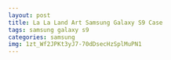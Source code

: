 ```yaml
---
layout: post
title: La La Land Art Samsung Galaxy S9 Case
tags: samsung galaxy s9
categories: samsung
img: 1zt_Wf2JPKt3yJ7-70dDsecHzSplMuPN1
---
```

